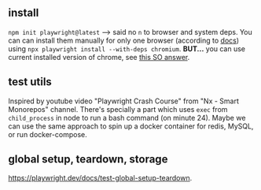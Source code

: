 ## install
`npm init playwright@latest` --> said no `n` to browser and system deps.
You can can install them manually for only one browser (according to [docs](https://playwright.dev/docs/browsers#install-system-dependencies)) using `npx playwright install --with-deps chromium`. **BUT...** you can use current installed version of chrome, see [this SO answer](https://stackoverflow.com/a/71187812).


## test utils
Inspired by youtube video "Playwright Crash Course" from "Nx - Smart Monorepos" channel.
There's specially a part which uses `exec` from `child_process` in node to run a bash command (on minute 24). Maybe we can use the same approach to spin up a docker container for redis, MySQL, or run docker-compose.


## global setup, teardown, storage
https://playwright.dev/docs/test-global-setup-teardown.
